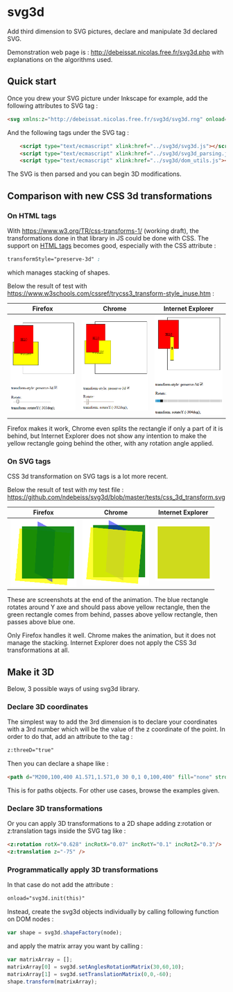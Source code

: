 # svg3d

Add third dimension to SVG pictures, declare and manipulate 3d declared SVG.

Demonstration web page is : http://debeissat.nicolas.free.fr/svg3d.php
with explanations on the algorithms used.

## Quick start

Once you drew your SVG picture under Inkscape for example, add the following attributes to SVG tag :

```HTML
<svg xmlns:z="http://debeissat.nicolas.free.fr/svg3d/svg3d.rng" onload="svg3d.init(this)">
```

And the following tags under the SVG tag :

```HTML
    <script type="text/ecmascript" xlink:href="../svg3d/svg3d.js"></script>
    <script type="text/ecmascript" xlink:href="../svg3d/svg3d_parsing.js"></script>
    <script type="text/ecmascript" xlink:href="../svg3d/dom_utils.js"></script>
```

The SVG is then parsed and you can begin 3D modifications.

## Comparison with new CSS 3d transformations

### On HTML tags

With https://www.w3.org/TR/css-transforms-1/ (working draft), the transformations done in that library in JS could be done with CSS.
The support on [HTML tags](https://www.scaler.com/topics/html/html-tags/) becomes good, especially with the CSS attribute : 
```css
transformStyle="preserve-3d" :
```
which manages stacking of shapes.

Below the result of test with https://www.w3schools.com/cssref/trycss3_transform-style_inuse.htm :

| Firefox | Chrome | Internet Explorer |
| --- | --- | --- |
| ![preserve-3d on Firefox](https://github.com/ndebeiss/svg3d/blob/master/doc/Capture_firefox_preserve-3d.PNG "preserve-3d on Firefox") | ![preserve-3d on Chrome](https://github.com/ndebeiss/svg3d/blob/master/doc/Capture_chrome_preserve-3d.PNG "preserve-3d on Chrome") | ![preserve-3d on Internet Explorer](https://github.com/ndebeiss/svg3d/blob/master/doc/Capture_IE_preserve-3d.PNG "preserve-3d on Internet Explorer") |

Firefox makes it work, Chrome even splits the rectangle if only a part of it is behind, but Internet Explorer does not show any intention to make the yellow rectangle going behind the other, with any rotation angle applied.

### On SVG tags

CSS 3d transformation on SVG tags is a lot more recent.

Below the result of test with my test file : https://github.com/ndebeiss/svg3d/blob/master/tests/css_3d_transform.svg

| Firefox | Chrome | Internet Explorer |
| --- | --- | --- |
| ![preserve-3d on Firefox](https://github.com/ndebeiss/svg3d/blob/master/doc/Capture_firefox_preserve-3d_SVG.PNG "preserve-3d on Firefox") | ![preserve-3d on Chrome](https://github.com/ndebeiss/svg3d/blob/master/doc/Capture_chrome_preserve-3d_SVG.PNG "preserve-3d on Chrome") | ![preserve-3d on Internet Explorer](https://github.com/ndebeiss/svg3d/blob/master/doc/Capture_IE_preserve-3d_SVG.PNG "preserve-3d on Internet Explorer") |

These are screenshots at the end of the animation. The blue rectangle rotates around Y axe and should pass above yellow rectangle, then the green rectangle comes from behind, passes above yellow rectangle, then passes above blue one.

Only Firefox handles it well. Chrome makes the animation, but it does not manage the stacking. Internet Explorer does not apply the CSS 3d transformations at all.

## Make it 3D

Below, 3 possible ways of using svg3d library.

### Declare 3D coordinates

The simplest way to add the 3rd dimension is to declare your coordinates with a 3rd number which will be the value of the z coordinate of the point.
In order to do that, add an attribute to the tag :

```HTML
z:threeD="true"
```

Then you can declare a shape like :

```HTML
<path d="M200,100,400 A1.571,1.571,0 30 0,1 0,100,400" fill="none" stroke="blue" stroke-width="5" z:threeD="true"/>
```

This is for paths objects. For other use cases, browse the examples given.

### Declare 3D transformations

Or you can apply 3D transformations to a 2D shape adding z:rotation or z:translation tags inside the SVG tag like :

```HTML
<z:rotation rotX="0.628" incRotX="0.07" incRotY="0.1" incRotZ="0.3"/>
<z:translation z="-75" />
```

### Programmatically apply 3D transformations

In that case do not add the attribute :

```HTML
onload="svg3d.init(this)"
```

Instead, create the svg3d objects individually by calling following function on DOM nodes :

```JavaScript
var shape = svg3d.shapeFactory(node);
```

and apply the matrix array you want by calling :

```JavaScript
var matrixArray = [];
matrixArray[0] = svg3d.setAnglesRotationMatrix(30,60,10);
matrixArray[1] = svg3d.setTranslationMatrix(0,0,-60);
shape.transform(matrixArray);
```


